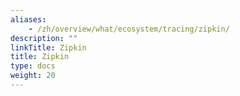 ```yaml
---
aliases:
    - /zh/overview/what/ecosystem/tracing/zipkin/
description: ""
linkTitle: Zipkin
title: Zipkin
type: docs
weight: 20
---
```

